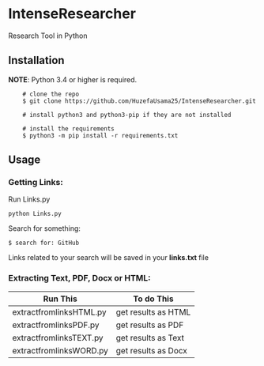 # IntenseResearcher
Research Tool in Python
## Installation

**NOTE**: Python 3.4 or higher is required.

        # clone the repo
        $ git clone https://github.com/HuzefaUsama25/IntenseResearcher.git
    
        # install python3 and python3-pip if they are not installed
        
        # install the requirements
        $ python3 -m pip install -r requirements.txt



## Usage
### Getting Links:
Run Links.py


    python Links.py

Search for something:

    $ search for: GitHub
Links related to your search will be saved in your **links.txt** file

 



### Extracting Text, PDF, Docx or HTML:

|Run This| To do This |
|--|--|
| extractfromlinksHTML.py|get results as HTML  |
|extractfromlinksPDF.py|get results as PDF|
|extractfromlinksTEXT.py|get results as Text|
|extractfromlinksWORD.py|get results as Docx|
